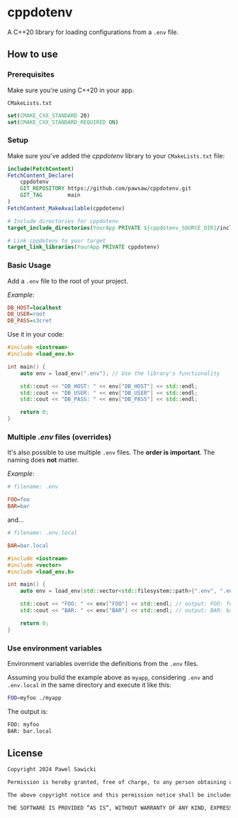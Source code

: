 # cppdotenv

A C++20 library for loading configurations from a `.env` file.

## How to use

### Prerequisites

Make sure you're using C++20 in your app.

`CMakeLists.txt`
```cmake
set(CMAKE_CXX_STANDARD 20)
set(CMAKE_CXX_STANDARD_REQUIRED ON)
```

### Setup

Make sure you've added the *cppdotenv* library to your `CMakeLists.txt` file:

```cmake
include(FetchContent)
FetchContent_Declare(
    cppdotenv
    GIT_REPOSITORY https://github.com/pawsaw/cppdotenv.git
    GIT_TAG        main
)
FetchContent_MakeAvailable(cppdotenv)

# Include directories for cppdotenv
target_include_directories(YourApp PRIVATE ${cppdotenv_SOURCE_DIR}/include)

# Link cppdotenv to your target
target_link_libraries(YourApp PRIVATE cppdotenv)
```

### Basic Usage

Add a `.env` file to the root of your project.

*Example*:
```ini
DB_HOST=localhost
DB_USER=root
DB_PASS=s3cret
```
Use it in your code:
```cpp
#include <iostream>
#include <load_env.h>

int main() {
    auto env = load_env(".env"); // Use the library's functionality

    std::cout << "DB_HOST: " << env["DB_HOST"] << std::endl;
    std::cout << "DB_USER: " << env["DB_USER"] << std::endl;
    std::cout << "DB_PASS: " << env["DB_PASS"] << std::endl;

    return 0;
}
```

### Multiple *.env* files (overrides)

It's also possible to use multiple `.env` files. The **order is important**. The naming does **not** matter. 

*Example*:

```ini
# filename: .env

FOO=foo
BAR=bar
```

and...

```ini
# filename: .env.local

BAR=bar.local
```

```cpp
#include <iostream>
#include <vector>
#include <load_env.h>

int main() {
    auto env = load_env(std::vector<std::filesystem::path>{".env", ".env.local"});

    std::cout << "FOO: " << env["FOO"] << std::endl; // output: FOO: foo
    std::cout << "BAR: " << env["BAR"] << std::endl; // output: BAR: bar.local

    return 0;
}
```

### Use environment variables

Environment variables override the definitions from the `.env` files.

Assuming you build the example above as `myapp`, considering `.env` and `.env.local` in the same directory and execute it like this:

```sh
FOO=myfoo ./myapp
```

The output is:

```sh
FOO: myfoo
BAR: bar.local
```


## License

```txt
Copyright 2024 Pawel Sawicki

Permission is hereby granted, free of charge, to any person obtaining a copy of this software and associated documentation files (the “Software”), to deal in the Software without restriction, including without limitation the rights to use, copy, modify, merge, publish, distribute, sublicense, and/or sell copies of the Software, and to permit persons to whom the Software is furnished to do so, subject to the following conditions:

The above copyright notice and this permission notice shall be included in all copies or substantial portions of the Software.

THE SOFTWARE IS PROVIDED “AS IS”, WITHOUT WARRANTY OF ANY KIND, EXPRESS OR IMPLIED, INCLUDING BUT NOT LIMITED TO THE WARRANTIES OF MERCHANTABILITY, FITNESS FOR A PARTICULAR PURPOSE AND NONINFRINGEMENT. IN NO EVENT SHALL THE AUTHORS OR COPYRIGHT HOLDERS BE LIABLE FOR ANY CLAIM, DAMAGES OR OTHER LIABILITY, WHETHER IN AN ACTION OF CONTRACT, TORT OR OTHERWISE, ARISING FROM, OUT OF OR IN CONNECTION WITH THE SOFTWARE OR THE USE OR OTHER DEALINGS IN THE SOFTWARE.
```